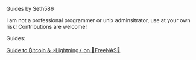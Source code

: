 Guides by Seth586

I am not a professional programmer or unix adminsitrator, use at your own risk!
Contributions are welcome!

Guides:

[Guide to ₿itcoin & ⚡Lightning️⚡ on 🦈FreeNAS🦈](FreeNAS/README.md)
